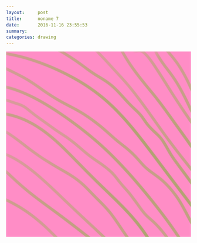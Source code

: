 ```yaml
---
layout:     post
title:      noname 7
date:       2016-11-16 23:55:53
summary:    
categories: drawing
---
```

![noname 7](/images/diary/noname-7.png "Do not cross the lines.")
